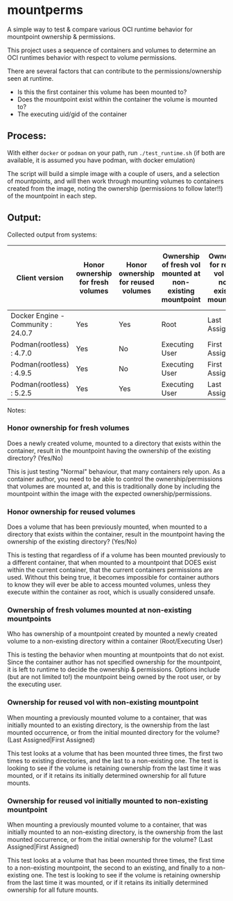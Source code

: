 # mountperms
A simple way to test &amp; compare various OCI runtime behavior for mountpoint ownership &amp; permissions.


This project uses a sequence of containers and volumes to determine an OCI runtimes behavior with respect to volume permissions.

There are several factors that can contribute to the permissions/ownership seen at runtime. 

- Is this the first container this volume has been mounted to?
- Does the mountpoint exist within the container the volume is mounted to?
- The executing uid/gid of the container


## Process:

With either `docker` or `podman` on your path, run `./test_runtime.sh` (if both are available, it is assumed you have podman, with docker emulation)

The script will build a simple image with a couple of users, and a selection of mountpoints, and will then work through mounting volumes to containers created from the image, noting the ownership (permissions to follow later!!) of the mountpoint in each step.


## Output:

Collected output from systems:

| Client version | Honor ownership for fresh volumes | Honor ownership for reused volumes | Ownership of fresh vol mounted at non-existing mountpoint | Ownership for reused vol with non-existing mountpoint | Ownership for reused vol initially mounted to non-existing mountpoint |
| --- | --- | --- | --- | --- | --- |
| Docker Engine - Community : 24.0.7 | Yes | Yes | Root           | Last Assigned  | Last Assigned  |
| Podman(rootless) : 4.7.0           | Yes | No  | Executing User | First Assigned | First Assigned |
| Podman(rootless) : 4.9.5           | Yes | No  | Executing User | First Assigned | First Assigned | 
| Podman(rootless) : 5.2.5           | Yes | Yes | Executing User | Last Assigned | Last Assigned | |

Notes:
### Honor ownership for fresh volumes
Does a newly created volume, mounted to a directory that exists within the container, result in the mountpoint having the ownership of the existing directory? (Yes/No)

This is just testing "Normal" behaviour, that many containers rely upon. As a container author, you need to be able to control the ownership/permissions that volumes are mounted at, and this is traditionally done by including the mountpoint within the image with the expected ownership/permissions.
 
### Honor ownership for reused volumes
Does a volume that has been previously mounted, when mounted to a directory that exists within the container, result in the mountpoint having the ownership of the existing directory? (Yes/No)

This is testing that regardless of if a volume has been mounted previously to a different container, that when mounted to a mountpoint that DOES exist within the current container, that the current containers permissions are used. Without this being true, it becomes impossible for container authors to know they will ever be able to access mounted volumes, unless they execute within the container as root, which is usually considered unsafe.

### Ownership of fresh volumes mounted at non-existing mountpoints
Who has ownership of a mountpoint created by mounted a newly created volume to a non-existing directory within a container (Root/Executing User)

This is testing the behavior when mounting at mountpoints that do not exist. Since the container author has not specified ownership for the mountpoint, it is left to runtime to decide the ownership & permissions. Options include (but are not limited to!) the mountpoint being owned by the root user, or by the executing user.

### Ownership for reused vol with non-existing mountpoint
When mounting a previously mounted volume to a container, that was initially mounted to an existing directory, is the ownership from the last mounted occurrence, or from the initial mounted directory for the volume? (Last Assigned|First Assigned)

This test looks at a volume that has been mounted three times, the first two times to existing directories, and the last to a non-existing one. The test is looking to see if the volume is retaining ownership from the last time it was mounted, or if it retains its initially determined ownership for all future mounts. 

### Ownership for reused vol initially mounted to non-existing mountpoint
When mounting a previously mounted volume to a container, that was initially mounted to an non-existing directory, is the ownership from the last mounted occurrence, or from the initial ownership for the volume? (Last Assigned|First Assigned)

This test looks at a volume that has been mounted three times, the first time to a non-existing mountpoint, the second to an existing, and finally to a non-existing one. The test is looking to see if the volume is retaining ownership from the last time it was mounted, or if it retains its initially determined ownership for all future mounts.

